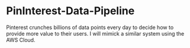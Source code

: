 # PinInterest-Data-Pipeline
Pinterest crunches billions of data points every day to decide how to provide more value to their users. I will mimick a similar system using the AWS Cloud.
